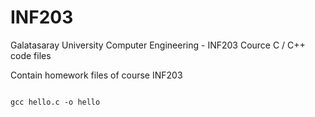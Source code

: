 INF203
======
Galatasaray University Computer Engineering - INF203 Cource C / C++ code files


Contain homework files of course INF203
 ```
 
 gcc hello.c -o hello
 
 ```
 
